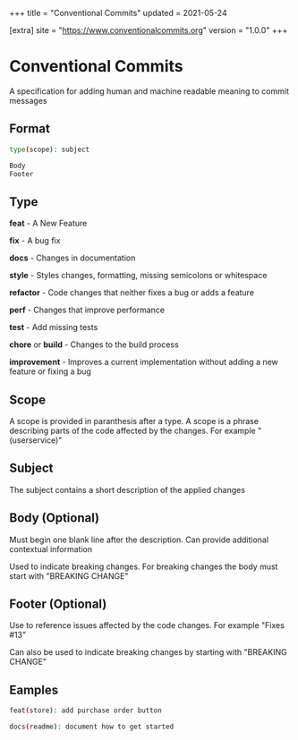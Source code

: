 +++
title = "Conventional Commits"
updated = 2021-05-24

[extra]
site = "https://www.conventionalcommits.org"
version = "1.0.0"
+++

# Conventional Commits
A specification for adding human and machine readable meaning to commit messages


## Format
```bash
type(scope): subject

Body
Footer
```

## Type
**feat** - A New Feature

**fix** - A bug fix

**docs** - Changes in documentation

**style** - Styles changes, formatting, missing semicolons or whitespace

**refactor** - Code changes that neither fixes a bug or adds a feature

**perf** - Changes that improve performance

**test** - Add missing tests

**chore** or **build** - Changes to the build process

**improvement** - Improves a current implementation without adding a new feature or fixing a bug

## Scope

A scope is provided in paranthesis after a type. A scope is a phrase describing parts of the code affected by the changes. For example "(userservice)"

## Subject

The subject contains a short description of the applied changes

## Body (Optional)

Must begin one blank line after the description. Can provide additional contextual information

Used to indicate breaking changes. For breaking changes the body must start with "BREAKING CHANGE"

## Footer (Optional)

Use to reference issues affected by the code changes. For example "Fixes #13"

Can also be used to indicate breaking changes by starting with "BREAKING CHANGE"

## Eamples

```bash
feat(store): add purchase order button
```

```bash
docs(readme): document how to get started
```
